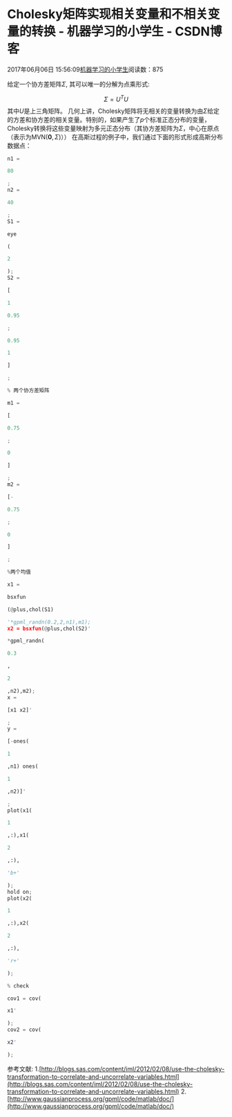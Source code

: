 
# Cholesky矩阵实现相关变量和不相关变量的转换 - 机器学习的小学生 - CSDN博客


2017年06月06日 15:56:09[机器学习的小学生](https://me.csdn.net/xuluhui123)阅读数：875


给定一个协方差矩阵$\Sigma$, 其可以唯一的分解为点乘形式:

$$
\Sigma = U^T U
$$
其中$U$是上三角矩阵。
几何上讲，Cholesky矩阵将无相关的变量转换为由$\Sigma$给定的方差和协方差的相关变量。特别的，如果产生了$p$个标准正态分布的变量，Cholesky转换将这些变量映射为多元正态分布（其协方差矩阵为$\Sigma$，中心在原点（表示为$\text{MVN}(\mathbf 0,\Sigma)$））
在高斯过程的例子中，我们通过下面的形式形成高斯分布数据点：
```python
n1 =
```
```python
80
```
```python
;
n2 =
```
```python
40
```
```python
;
S1 =
```
```python
eye
```
```python
(
```
```python
2
```
```python
);
S2 =
```
```python
[
```
```python
1
```
```python
0.95
```
```python
;
```
```python
0.95
```
```python
1
```
```python
]
```
```python
;
```
```python
% 两个协方差矩阵
```
```python
m1 =
```
```python
[
```
```python
0.75
```
```python
;
```
```python
0
```
```python
]
```
```python
;
m2 =
```
```python
[-
```
```python
0.75
```
```python
;
```
```python
0
```
```python
]
```
```python
;
```
```python
%两个均值
```
```python
x1 =
```
```python
bsxfun
```
```python
(@plus,chol(S1)
```
```python
'*gpml_randn(0.2,2,n1),m1);
x2 = bsxfun(@plus,chol(S2)'
```
```python
*gpml_randn(
```
```python
0.3
```
```python
,
```
```python
2
```
```python
,n2),m2);
x =
```
```python
[x1 x2]'
```
```python
;
y =
```
```python
[-ones(
```
```python
1
```
```python
,n1) ones(
```
```python
1
```
```python
,n2)]'
```
```python
;
plot(x1(
```
```python
1
```
```python
,:),x1(
```
```python
2
```
```python
,:),
```
```python
'b+'
```
```python
);
hold on;
plot(x2(
```
```python
1
```
```python
,:),x2(
```
```python
2
```
```python
,:),
```
```python
'r+'
```
```python
);
```
```python
% check
```
```python
cov1 = cov(
```
```python
x1'
```
```python
);
cov2 = cov(
```
```python
x2'
```
```python
);
```
参考文献:
1.[http://blogs.sas.com/content/iml/2012/02/08/use-the-cholesky-transformation-to-correlate-and-uncorrelate-variables.html](http://blogs.sas.com/content/iml/2012/02/08/use-the-cholesky-transformation-to-correlate-and-uncorrelate-variables.html)
2.[http://www.gaussianprocess.org/gpml/code/matlab/doc/](http://www.gaussianprocess.org/gpml/code/matlab/doc/)

